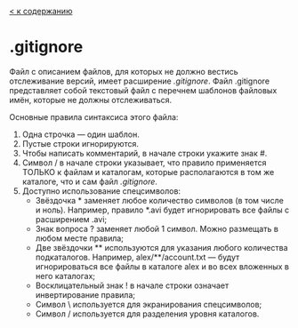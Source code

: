 [< к содержанию](./readme.md)

# .gitignore

Файл с описанием файлов, для которых не должно вестись отслеживание версий, имеет расширение *.gitignore*. Файл .gitignore представляет собой текстовый файл с перечнем шаблонов файловых имён, которые не должны отслеживаться.

Основные правила синтаксиса этого файла:

1. Одна строчка — один шаблон.
2. Пустые строки игнорируются.
3. Чтобы написать комментарий, в начале строки укажите знак #.
4. Символ / в начале строки указывает, что правило применяется ТОЛЬКО к файлам и каталогам, которые располагаются в том же каталоге, что и сам файл *.gitignore*.
5. Доступно использование спецсимволов:
    * Звёздочка * заменяет любое количество символов (в том числе и ноль). Например, правило *.avi будет игнорировать все файлы с расширением .avi;
    * Знак вопроса ? заменяет любой 1 символ. Можно размещать в любом месте правила;
    * Две звёздочки ** используются для указания любого количества подкаталогов. Например, alex/**/account.txt — будут игнорироваться все файлы в каталоге alex и во всех вложенных в него каталогах;
    * Восклицательный знак ! в начале строки означает инвертирование правила;
    * Символ \ используется для экранирования спецсимволов;
    * Символ / используется для разделения уровня каталогов.